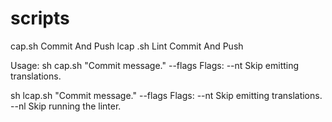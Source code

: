 # scripts

cap.sh Commit And Push
lcap .sh Lint Commit And Push

Usage: 
    sh cap.sh "Commit message." --flags
Flags:
    --nt Skip emitting translations.

sh lcap.sh "Commit message." --flags
Flags:
    --nt Skip emitting translations.
    --nl Skip running the linter.
